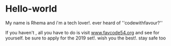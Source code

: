 # Hello-world
My name is Rhema and i'm a tech lover!. 
ever heard of ''codewithfavour?''

If you haven't , all you have to do is visit www.favcode54.org and see for yourself.
be sure to apply for the 2019 set!.
wish you the best!.
stay safe too